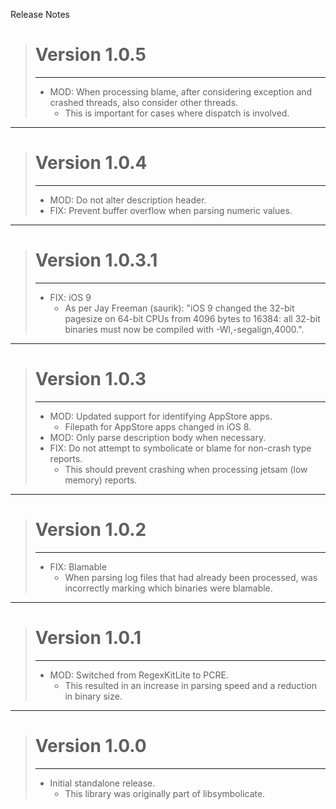 Release Notes

> # Version 1.0.5
> - - -
> * MOD: When processing blame, after considering exception and crashed threads, also consider other threads.
>     * This is important for cases where dispatch is involved.

- - -

> # Version 1.0.4
> - - -
> * MOD: Do not alter description header.
> * FIX: Prevent buffer overflow when parsing numeric values.

- - -

> # Version 1.0.3.1
> - - -
> * FIX: iOS 9
>     * As per Jay Freeman (saurik): "iOS 9 changed the 32-bit pagesize on 64-bit CPUs from 4096 bytes to 16384: all 32-bit binaries must now be compiled with -Wl,-segalign,4000.".

- - -

> # Version 1.0.3
> - - -
> * MOD: Updated support for identifying AppStore apps.
>     * Filepath for AppStore apps changed in iOS 8.
> * MOD: Only parse description body when necessary.
> * FIX: Do not attempt to symbolicate or blame for non-crash type reports.
>     * This should prevent crashing when processing jetsam (low memory) reports.

- - -

> # Version 1.0.2
> - - -
> * FIX: Blamable
>     * When parsing log files that had already been processed, was incorrectly marking which binaries were blamable.

- - -

> # Version 1.0.1
> - - -
> * MOD: Switched from RegexKitLite to PCRE.
>     * This resulted in an increase in parsing speed and a reduction in binary size.

- - -

> # Version 1.0.0
> - - -
> * Initial standalone release.
>     * This library was originally part of libsymbolicate.
